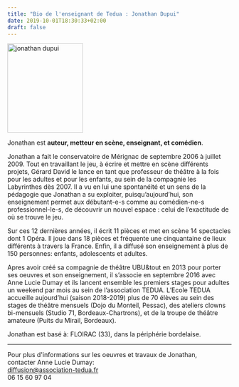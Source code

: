 ```yaml
---
title: "Bio de l'enseignant de Tedua : Jonathan Dupui"
date: 2019-10-01T18:30:33+02:00
draft: false
---
```


<left> <img src="/img/jonathan.jpg" alt="jonathan dupui" height="200" width="170"> </left>

Jonathan est **auteur, metteur en scène, enseignant, et comédien**.

Jonathan a fait le conservatoire de Mérignac de septembre 2006 à juillet 2009. Tout en travaillant le jeu, à écrire et mettre en scène différents projets, Gérard David le lance en tant que professeur de théâtre à la fois pour les adultes et pour les enfants, au sein de la compagnie les Labyrinthes dès 2007. Il a vu en lui une spontanéité et un sens de la pédagogie que Jonathan a su exploiter, puisqu’aujourd’hui, son enseignement permet aux débutant-e-s comme au comédien-ne-s professionnel-le-s, de découvrir un nouvel espace : celui de l’exactitude de où se trouve le jeu.

Sur ces 12 dernières années, il écrit 11 pièces et met en scène 14 spectacles dont 1 Opéra. Il joue dans 18 pièces et fréquente une cinquantaine de lieux différents à travers la France. Enfin, il a diffusé son enseignement à plus de 150 personnes: enfants, adolescents et adultes.

Apres avoir créé sa compagnie de théâtre UBU&tout en 2013 pour porter ses oeuvres et son enseignement, il s’associe en septembre 2016 avec Anne Lucie Dumay et ils lancent ensemble les premiers stages pour adultes un weekend par mois au sein de l’association TEDUA.
L’Ecole TEDUA accueille aujourd’hui (saison 2018-2019) plus de 70 élèves au sein des stages de théâtre mensuels (Dojo du Monteil, Pessac), des ateliers clowns bi-mensuels (Studio 71, Bordeaux-Chartrons), et de la troupe de théâtre amateure (Puits du Mirail, Bordeaux).

Jonathan est basé à: FLOIRAC (33), dans la périphérie bordelaise.

---
Pour plus d'informations sur les oeuvres et travaux de Jonathan, <br>
contacter Anne Lucie Dumay:<br>
diffusion@association-tedua.fr <br>
06 15 60 97 04<br>